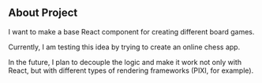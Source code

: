 ## About Project
I want to make a base React component for creating different board games.

Currently, I am testing this idea by trying to create an online chess app.

In the future, I plan to decouple the logic and make it work not only with React, but with different types of rendering frameworks (PIXI, for example).

